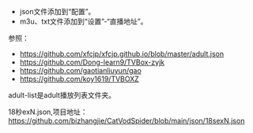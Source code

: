 + json文件添加到“配置”。
+ m3u、txt文件添加到“设置”-“直播地址”。

参照：
+ https://github.com/xfcjp/xfcjp.github.io/blob/master/adult.json
+ https://github.com/Dong-learn9/TVBox-zyjk
+ https://github.com/gaotianliuyun/gao
+ https://github.com/koy1619/TVBOXZ

adult-list是adult播放列表文件夹。

18秒exN.json,项目地址：https://github.com/bizhangjie/CatVodSpider/blob/main/json/18sexN.json
